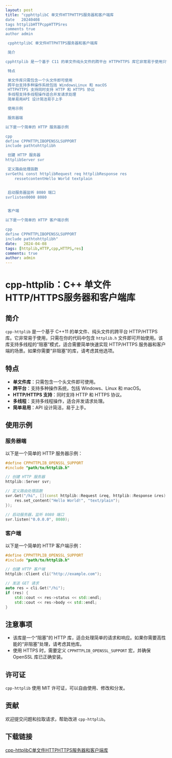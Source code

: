```yaml
---
layout: post
title: "cpphttplibC 单文件HTTPHTTPS服务器和客户端库
date   20240408
tags httplibHTTPcppHTTPSres
comments true
author admin

 cpphttplibC 单文件HTTPHTTPS服务器和客户端库

 简介

cpphttplib 是一个基于 C11 的单文件纯头文件的跨平台 HTTPHTTPS 库它非常易于使用只需在你的代码中包含 httplibh 文件即可开始使用该库支持多线程的阻塞模式适合需要简单快速实现 HTTPHTTPS 服务器和客户端的场景如果你需要非阻塞的库请考虑其他选项

 特点

 单文件库只需包含一个头文件即可使用
 跨平台支持多种操作系统包括 WindowsLinux 和 macOS
 HTTPHTTPS 支持同时支持 HTTP 和 HTTPS 协议
 多线程支持多线程操作适合并发请求处理
 简单易用API 设计简洁易于上手

 使用示例

 服务器端

以下是一个简单的 HTTP 服务器示例

cpp
define CPPHTTPLIBOPENSSLSUPPORT
include pathtohttplibh

 创建 HTTP 服务器
httplibServer svr

 定义路由处理函数
svrGethi const httplibRequest req httplibResponse res 
    ressetcontentHello World textplain


 启动服务器监听 8080 端口
svrlisten0000 8080


 客户端

以下是一个简单的 HTTP 客户端示例

cpp
define CPPHTTPLIBOPENSSLSUPPORT
include pathtohttplibh"
date:   2024-04-08
tags: [httplib,HTTP,cpp,HTTPS,res]
comments: true
author: admin
---
```

# cpp-httplib：C++ 单文件HTTP/HTTPS服务器和客户端库

## 简介

`cpp-httplib` 是一个基于 C++11 的单文件、纯头文件的跨平台 HTTP/HTTPS 库。它非常易于使用，只需在你的代码中包含 `httplib.h` 文件即可开始使用。该库支持多线程的“阻塞”模式，适合需要简单快速实现 HTTP/HTTPS 服务器和客户端的场景。如果你需要“非阻塞”的库，请考虑其他选项。

## 特点

- **单文件库**：只需包含一个头文件即可使用。
- **跨平台**：支持多种操作系统，包括 Windows、Linux 和 macOS。
- **HTTP/HTTPS 支持**：同时支持 HTTP 和 HTTPS 协议。
- **多线程**：支持多线程操作，适合并发请求处理。
- **简单易用**：API 设计简洁，易于上手。

## 使用示例

### 服务器端

以下是一个简单的 HTTP 服务器示例：

```cpp
#define CPPHTTPLIB_OPENSSL_SUPPORT
#include "path/to/httplib.h"

// 创建 HTTP 服务器
httplib::Server svr;

// 定义路由处理函数
svr.Get("/hi", [](const httplib::Request &req, httplib::Response &res) {
    res.set_content("Hello World!", "text/plain");
});

// 启动服务器，监听 8080 端口
svr.listen("0.0.0.0", 8080);
```

### 客户端

以下是一个简单的 HTTP 客户端示例：

```cpp
#define CPPHTTPLIB_OPENSSL_SUPPORT
#include "path/to/httplib.h"

// 创建 HTTP 客户端
httplib::Client cli("http://example.com");

// 发送 GET 请求
auto res = cli.Get("/hi");
if (res) {
    std::cout << res->status << std::endl;
    std::cout << res->body << std::endl;
}
```

## 注意事项

- 该库是一个“阻塞”的 HTTP 库，适合处理简单的请求和响应。如果你需要高性能的“非阻塞”处理，请考虑其他库。
- 使用 HTTPS 时，需要定义 `CPPHTTPLIB_OPENSSL_SUPPORT` 宏，并确保 OpenSSL 库已正确安装。

## 许可证

`cpp-httplib` 使用 MIT 许可证，可以自由使用、修改和分发。

## 贡献

欢迎提交问题和拉取请求，帮助改进 `cpp-httplib`。

## 下载链接

[cpp-httplibC单文件HTTPHTTPS服务器和客户端库](https://pan.quark.cn/s/abfa1147629b)